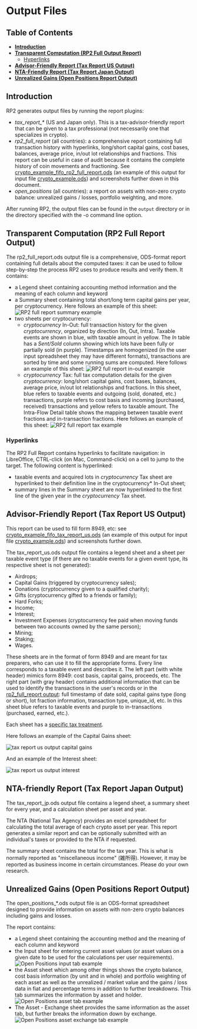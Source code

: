 <!--- Copyright 2021 eprbell --->

<!--- Licensed under the Apache License, Version 2.0 (the "License"); --->
<!--- you may not use this file except in compliance with the License. --->
<!--- You may obtain a copy of the License at --->

<!---     http://www.apache.org/licenses/LICENSE-2.0 --->

<!--- Unless required by applicable law or agreed to in writing, software --->
<!--- distributed under the License is distributed on an "AS IS" BASIS, --->
<!--- WITHOUT WARRANTIES OR CONDITIONS OF ANY KIND, either express or implied. --->
<!--- See the License for the specific language governing permissions and --->
<!--- limitations under the License. --->

# Output Files

## Table of Contents
* **[Introduction](#introduction)**
* **[Transparent Computation (RP2 Full Output Report)](#transparent-computation-rp2-full-report-output)**
  * [Hyperlinks](#hyperlinks)
* **[Advisor-Friendly Report (Tax Report US Output)](#advisor-friendly-report-tax-report-us-output)**
* **[NTA-Friendly Report (Tax Report Japan Output)](#nta-friendly-report-tax-report-japan-output)**
* **[Unrealized Gains (Open Positions Report Output)](#unrealized-gains-open-positions-report-output)**

## Introduction
RP2 generates output files by running the report plugins:
* *tax_report_\** (US and Japan only). This is a tax-advisor-friendly report that can be given to a tax professional (not necessarily one that specializes in crypto). 
* *rp2_full_report* (all countries): a comprehensive report containing full transaction history with hyperlinks, long/short capital gains, cost bases, balances, average price, in/out lot relationships and fractions. This report can be useful in case of audit because it contains the complete history of coin movements and fractioning. See [crypto_example_fifo_rp2_full_report.ods](../input/golden/crypto_example_fifo_rp2_full_report.ods) (an example of this output for input file [crypto_example.ods](../input/crypto_example.ods)) and screenshots further down in this document.
* *open_positions* (all countries): a report on assets with non-zero crypto balance: unrealized gains / losses, portfolio weighting, and more.

After running RP2, the output files can be found in the `output` directory or in the directory specified with the -o command line option.

## Transparent Computation (RP2 Full Report Output)
The rp2_full_report.ods output file is a comprehensive, ODS-format report containing full details about the computed taxes: it can be used to follow step-by-step the process RP2 uses to produce results and verify them. It contains:
* a Legend sheet containing accounting method information and the meaning of each column and keyword
* a Summary sheet containing total short/long term capital gains per year, per cryptocurrency. Here follows an example of this sheet: ![RP2 full report summary example](images/rp2_full_report_output_summary.png)
* two sheets per cryptocurrency:
  * *cryptocurrency* In-Out: full transaction history for the given *cryptocurrency*, organized by direction (In, Out, Intra). Taxable events are shown in blue, with taxable amount in yellow. The *In* table has a *Sent/Sold* column showing which lots have been fully or partially sold (in purple). Timestamps are homogenized (in the user input spreadsheet they may have different formats), transactions are sorted by time and some running sums are computed. Here follows an example of this sheet: ![RP2 full report in-out example](images/rp2_full_report_output_in_out.png)
  * *cryptocurrency* Tax: full tax computation details for the given *cryptocurrency*: long/short capital gains, cost bases, balances, average price, in/out lot relationships and fractions. In this sheet, blue refers to taxable events and outgoing (sold, donated, etc.) transactions, purple refers to cost basis and incoming (purchased, received) transactions and yellow refers to taxable amount. The Intra-Flow Detail table shows the mapping between taxable event fractions and in-transaction fractions. Here follows an example of this sheet: ![RP2 full report tax example](images/rp2_full_report_output_tax.png)

### Hyperlinks
The RP2 Full Report contains hyperlinks to facilitate navigation: in LibreOffice, CTRL-click (on Mac, Command-click) on a cell to jump to the target. The following content is hyperlinked:
  * taxable events and acquired lots in *cryptocurrency* Tax sheet are hyperlinked to their definition line in the cryptocurrency* In-Out sheet;
  * summary lines in the Summary sheet are now hyperlinked to the first line of the given year in the *cryptocurrency* Tax sheet.

## Advisor-Friendly Report (Tax Report US Output)
This report can be used to fill form 8949, etc: see [crypto_example_fifo_tax_report_us.ods](../input/golden/crypto_example_fifo_tax_report_us.ods) (an example of this output for input file [crypto_example.ods](../input/crypto_example.ods)) and screenshots further down.

The tax_report_us.ods output file contains a legend sheet and a sheet per taxable event type (if there are no taxable events for a given event type, its respective sheet is not generated):
* Airdrops;
* Capital Gains (triggered by cryptocurrency sales);
* Donations (cryptocurrency given to a qualified charity);
* Gifts (cryptocurrency gifted to a friends or family);
* Hard Forks;
* Income;
* Interest;
* Investment Expenses (cryptocurrency fee paid when moving funds between two accounts owned by the same person);
* Mining;
* Staking;
* Wages.

These sheets are in the format of form 8949 and are meant for tax preparers, who can use it to fill the appropriate forms. Every line corresponds to a taxable event and describes it. The left part (with white header) mimics form 8949: cost basis, capital gains, proceeds, etc. The right part (with gray header) contains additional information that can be used to identify the transactions in the user's records or in the [rp2_full_report output](#transparent-computation-rp2-full-report-output): full timestamp of date sold, capital gains type (long or short), lot fraction information, transaction type, unique_id, etc. In this sheet blue refers to taxable events and purple to in-transactions (purchased, earned, etc.).

Each sheet has a [specific tax treatment](https://github.com/eprbell/rp2/blob/main/docs/user_faq.md#which-crypto-tax-forms-to-file).

Here follows an example of the Capital Gains sheet:

![tax report us output capital gains](images/tax_report_us_output_capital_gains.png)

And an example of the Interest sheet:

![tax report us output interest](images/tax_report_us_output_interest.png)

## NTA-friendly Report (Tax Report Japan Output)
The tax_report_jp.ods output file contains a legend sheet, a summary sheet for every year, and a calculation sheet per asset and year.

The NTA (National Tax Agency) provides an excel spreadsheet for calculating the total average of each crypto asset per year. This report generates a similar report and can be optionally submitted with an individual's taxes or provided to the NTA if requested.

The summary sheet contains the total for the tax year. This is what is normally reported as "miscellaneous income" (雑所得). However, it may be reported as business income in certain circumstances. Please do your own research.

## Unrealized Gains (Open Positions Report Output)
The open_positions_\*.ods output file is an ODS-format spreadsheet designed to provide information on assets with non-zero crypto balances including gains and losses.

The report contains:
* a Legend sheet containing the accounting method and the meaning of each column and keyword
* the Input sheet for entering current asset values (or asset values on a given date to be used for the calculations per user requirements). ![Open Positions input tab example](images/open_positions_input.png)
* the Asset sheet which among other things shows the crypto balance, cost basis information (by unit and in whole) and portfolio weighting of each asset as well as the unrealized / market value and the gains / loss data in fiat and percentage terms in addition to further breakdowns. This tab summarizes the information by asset and holder. ![Open Positions asset tab example](images/open_positions_asset.png)
* The Asset - Exchange sheet provides the same information as the asset tab, but further breaks the information down by exchange. ![Open Positions asset exchange tab example](images/open_positions_asset_exchange.png)
